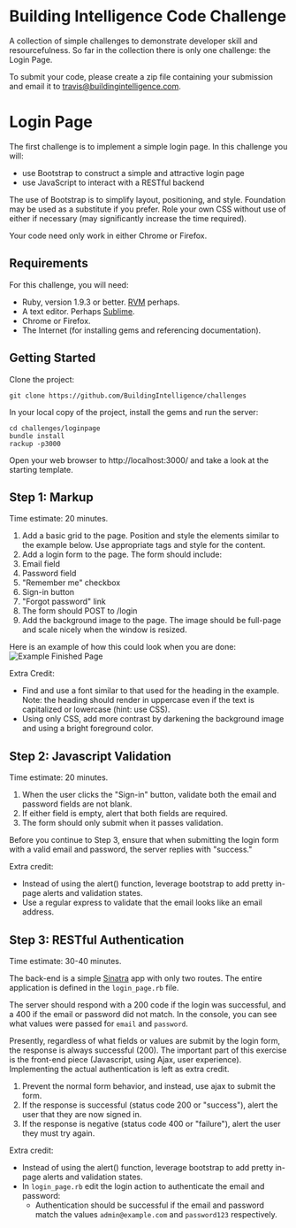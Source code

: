 Building Intelligence Code Challenge
====================================

A collection of simple challenges to demonstrate developer skill and resourcefulness.
So far in the collection there is only one challenge: the Login Page.

To submit your code, please create a zip file containing your submission and email it
to travis@buildingintelligence.com.


# Login Page

The first challenge is to implement a simple login page.  In this challenge you will:

* use Bootstrap to construct a simple and attractive login page
* use JavaScript to interact with a RESTful backend

The use of Bootstrap is to simplify layout, positioning, and style.  Foundation may
be used as a substitute if you prefer.  Role your own CSS without use of either if
necessary (may significantly increase the time required).

Your code need only work in either Chrome or Firefox.

## Requirements

For this challenge, you will need:

* Ruby, version 1.9.3 or better. [RVM](http://rvm.io/) perhaps.
* A text editor.  Perhaps [Sublime](http://www.sublimetext.com/).
* Chrome or Firefox.
* The Internet (for installing gems and referencing documentation).


## Getting Started

Clone the project:

```
git clone https://github.com/BuildingIntelligence/challenges
```

In your local copy of the project, install the gems and run the server:

```
cd challenges/loginpage
bundle install
rackup -p3000
```

Open your web browser to http://localhost:3000/ and take a look at the starting template.


## Step 1: Markup

Time estimate: 20 minutes.

1. Add a basic grid to the page.  Position and style the elements similar to the example below.  Use appropriate tags and style for the content.
2. Add a login form to the page.  The form should include:
  1. Email field
  2. Password field
  3. "Remember me" checkbox
  4. Sign-in button
  5. "Forgot password" link
  6. The form should POST to /login
3. Add the background image to the page.  The image should be full-page and scale nicely when the window is resized.


Here is an example of how this could look when you are done:
![Example Finished Page](https://raw.githubusercontent.com/BuildingIntelligence/challenges/master/loginpage/public/img/goal.jpg)


Extra Credit:

* Find and use a font similar to that used for the heading in the example.  Note: the heading should render in uppercase even if the text is capitalized or lowercase (hint: use CSS).
* Using only CSS, add more contrast by darkening the background image and using a bright foreground color.



## Step 2: Javascript Validation

Time estimate: 20 minutes.

1. When the user clicks the "Sign-in" button, validate both the email and password fields are not blank.
  1. If either field is empty, alert that both fields are required.
2. The form should only submit when it passes validation.

Before you continue to Step 3, ensure that when submitting the login form with a valid email and password, the server replies with "success."


Extra credit:

* Instead of using the alert() function, leverage bootstrap to add pretty in-page alerts and validation states.
* Use a regular express to validate that the email looks like an email address.



## Step 3: RESTful Authentication

Time estimate: 30-40 minutes.

The back-end is a simple [Sinatra](http://www.sinatrarb.com/) app with only two routes.
The entire application is defined in the `login_page.rb` file.  

The server should respond with a 200 code if the login was successful, and a 400 if the email or password did not match. In the console, you can see what values were passed for `email` and `password`.

Presently, regardless of what fields or values are submit by the login form, the response is always successful (200).  The important part of this exercise is the front-end piece (Javascript, using Ajax, user experience).  Implementing the actual authentication is left as extra credit. 

1. Prevent the normal form behavior, and instead, use ajax to submit the form.
2. If the response is successful (status code 200 or "success"), alert the user that they are now signed in.
3. If the response is negative (status code 400 or "failure"), alert the user they must try again.

Extra credit:

* Instead of using the alert() function, leverage bootstrap to add pretty in-page alerts and validation states.
* In `login_page.rb` edit the login action to authenticate the email and password:
  * Authentication should be successful if the email and password match the values `admin@example.com` and `password123` respectively.


